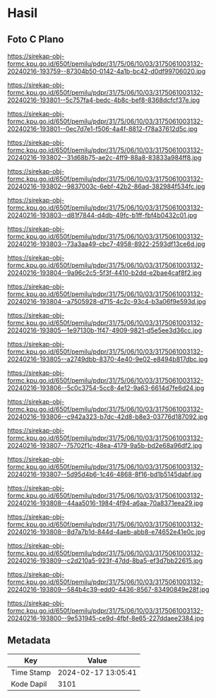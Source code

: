 # Hasil

## Foto C Plano

https://sirekap-obj-formc.kpu.go.id/650f/pemilu/pdpr/31/75/06/10/03/3175061003132-20240216-193759--87304b50-0142-4a1b-bc42-d0df99706020.jpg

https://sirekap-obj-formc.kpu.go.id/650f/pemilu/pdpr/31/75/06/10/03/3175061003132-20240216-193801--5c757fa4-bedc-4b8c-bef8-8368dcfcf37e.jpg

https://sirekap-obj-formc.kpu.go.id/650f/pemilu/pdpr/31/75/06/10/03/3175061003132-20240216-193801--0ec7d7e1-f506-4a4f-8812-f78a37612d5c.jpg

https://sirekap-obj-formc.kpu.go.id/650f/pemilu/pdpr/31/75/06/10/03/3175061003132-20240216-193802--31d68b75-ae2c-4ff9-88a8-83833a984ff8.jpg

https://sirekap-obj-formc.kpu.go.id/650f/pemilu/pdpr/31/75/06/10/03/3175061003132-20240216-193802--9837003c-6ebf-42b2-86ad-382984f534fc.jpg

https://sirekap-obj-formc.kpu.go.id/650f/pemilu/pdpr/31/75/06/10/03/3175061003132-20240216-193803--d81f7844-d4db-49fc-b1ff-fbf4b0432c01.jpg

https://sirekap-obj-formc.kpu.go.id/650f/pemilu/pdpr/31/75/06/10/03/3175061003132-20240216-193803--73a3aa49-cbc7-4958-8922-2593df13ce6d.jpg

https://sirekap-obj-formc.kpu.go.id/650f/pemilu/pdpr/31/75/06/10/03/3175061003132-20240216-193804--9a96c2c5-5f3f-4410-b2dd-e2bae4caf8f2.jpg

https://sirekap-obj-formc.kpu.go.id/650f/pemilu/pdpr/31/75/06/10/03/3175061003132-20240216-193804--a7505928-d715-4c2c-93c4-b3a06f9e593d.jpg

https://sirekap-obj-formc.kpu.go.id/650f/pemilu/pdpr/31/75/06/10/03/3175061003132-20240216-193805--1e97130b-1f47-4909-9821-d5e5ee3d36cc.jpg

https://sirekap-obj-formc.kpu.go.id/650f/pemilu/pdpr/31/75/06/10/03/3175061003132-20240216-193805--a2749dbb-8370-4e40-9e02-e8494b817dbc.jpg

https://sirekap-obj-formc.kpu.go.id/650f/pemilu/pdpr/31/75/06/10/03/3175061003132-20240216-193806--5c0c3754-5cc8-4e12-9a63-6614d7fe6d24.jpg

https://sirekap-obj-formc.kpu.go.id/650f/pemilu/pdpr/31/75/06/10/03/3175061003132-20240216-193806--c942a323-b7dc-42d8-b8e3-03776d187092.jpg

https://sirekap-obj-formc.kpu.go.id/650f/pemilu/pdpr/31/75/06/10/03/3175061003132-20240216-193807--75702f1c-48ea-4179-9a5b-bd2e68a96df2.jpg

https://sirekap-obj-formc.kpu.go.id/650f/pemilu/pdpr/31/75/06/10/03/3175061003132-20240216-193807--5d95d4b6-1c46-4868-8f16-bd1b5145dabf.jpg

https://sirekap-obj-formc.kpu.go.id/650f/pemilu/pdpr/31/75/06/10/03/3175061003132-20240216-193808--44aa5016-1984-4f94-a6aa-70a8371eea29.jpg

https://sirekap-obj-formc.kpu.go.id/650f/pemilu/pdpr/31/75/06/10/03/3175061003132-20240216-193808--8d7a7b1d-844d-4aeb-abb8-e74652e41e0c.jpg

https://sirekap-obj-formc.kpu.go.id/650f/pemilu/pdpr/31/75/06/10/03/3175061003132-20240216-193809--c2d210a5-923f-47dd-8ba5-ef3d7bb22615.jpg

https://sirekap-obj-formc.kpu.go.id/650f/pemilu/pdpr/31/75/06/10/03/3175061003132-20240216-193809--584b4c39-edd0-4436-8567-83490849e28f.jpg

https://sirekap-obj-formc.kpu.go.id/650f/pemilu/pdpr/31/75/06/10/03/3175061003132-20240216-193800--9e531945-ce9d-4fbf-8e65-227ddaee2384.jpg


## Metadata

| Key        | Value               |
| ---------- | ------------------- |
| Time Stamp | 2024-02-17 13:05:41 |
| Kode Dapil | 3101                |



